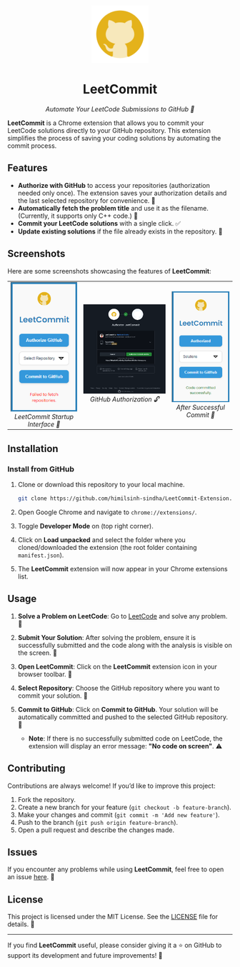 <p align="center">
  <img alt="" src="./images/icon128.png" width="128" height="128"/>
<h1 align="center">LeetCommit</h1>
<p align="center">
  <i>Automate Your LeetCode Submissions to GitHub 🚀</i>
</p>


**LeetCommit** is a Chrome extension that allows you to commit your LeetCode solutions directly to your GitHub repository. This extension simplifies the process of saving your coding solutions by automating the commit process.

## Features

- **Authorize with GitHub** to access your repositories (authorization needed only once). The extension saves your authorization details and the last selected repository for convenience. 🔑
- **Automatically fetch the problem title** and use it as the filename. (Currently, it supports only C++ code.) 📄
- **Commit your LeetCode solutions** with a single click. ✅
- **Update existing solutions** if the file already exists in the repository. 🔄

## Screenshots

Here are some screenshots showcasing the features of **LeetCommit**:

<table align="center">
  <tr>
    <td align="center">
      <img alt="LeetCommit Dashboard" src="./images/startup.png" width="150" style="max-width: 100%; height: auto;"/>
      <br/>
      <i>LeetCommit Startup Interface 🌟</i>
    </td>
    <td align="center">
      <img alt="LeetCommit Authorization" src="./images/permission.png" width="265" style="max-width: 100%; height: auto;"/>
      <br/>
      <i>GitHub Authorization 🔓</i>
    </td>
    <td align="center">
      <img alt="LeetCommit Success Message" src="./images/commitsuccess.png" width="150" style="max-width: 100%; height: auto;"/>
      <br/>
      <i>After Successful Commit 🎉</i>
    </td>
  </tr>
</table>

## Installation

### Install from GitHub

1. Clone or download this repository to your local machine.

   ```bash
   git clone https://github.com/himilsinh-sindha/LeetCommit-Extension.git
   ```

2. Open Google Chrome and navigate to `chrome://extensions/`.

3. Toggle **Developer Mode** on (top right corner).

4. Click on **Load unpacked** and select the folder where you cloned/downloaded the extension (the root folder containing `manifest.json`).

5. The **LeetCommit** extension will now appear in your Chrome extensions list.

## Usage

1. **Solve a Problem on LeetCode**: Go to [LeetCode](https://leetcode.com) and solve any problem. 🧩
2. **Submit Your Solution**: After solving the problem, ensure it is successfully submitted and the code along with the analysis is visible on the screen. 📝
3. **Open LeetCommit**: Click on the **LeetCommit** extension icon in your browser toolbar. 🔧
4. **Select Repository**: Choose the GitHub repository where you want to commit your solution. 📂
5. **Commit to GitHub**: Click on **Commit to GitHub**. Your solution will be automatically committed and pushed to the selected GitHub repository. 🚀

   - **Note**: If there is no successfully submitted code on LeetCode, the extension will display an error message: **"No code on screen"**. ⚠️

## Contributing

Contributions are always welcome! If you’d like to improve this project:

1. Fork the repository.
2. Create a new branch for your feature (`git checkout -b feature-branch`).
3. Make your changes and commit (`git commit -m 'Add new feature'`).
4. Push to the branch (`git push origin feature-branch`).
5. Open a pull request and describe the changes made.

## Issues

If you encounter any problems while using **LeetCommit**, feel free to open an issue [here](https://github.com/himilsinh-sindha/LeetCommit-Extension/issues). 🐛

## License

This project is licensed under the MIT License. See the [LICENSE](https://github.com/himilsinh-sindha/LeetCommit-Extension/blob/main/LICENSE) file for details. 📜

---

If you find **LeetCommit** useful, please consider giving it a ⭐️ on GitHub to support its development and future improvements! 🙌

